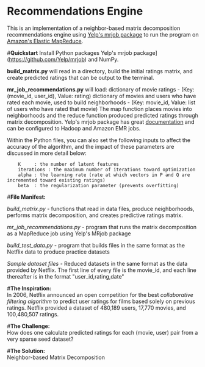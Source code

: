 <b>Recommendations Engine</b>
======================

This is an implementation of a neighbor-based matrix decomposition recommendations engine using [Yelp's mrjob package](https://github.com/Yelp/mrjob) to run the program on [Amazon's Elastic MapReduce](http://aws.amazon.com/elasticmapreduce/). 


#<b>Quickstart</b>
Install Python packages Yelp's mrjob package](https://github.com/Yelp/mrjob) and NumPy. 

<b>build_matrix.py</b> will read in a directory, build the initial ratings matrix, and create predicted ratings that can be output to the terminal. 

<b>mr_job_recommendations.py</b> will load:
dictionary of movie ratings - (Key: (movie_id, user_id), Value: rating)
dictionary of movies and users who have rated each movie, used to build neighborhoods - (Key: movie_id, Value: list of users who have rated that movie) 
The map function places movies into neighborhoods and the reduce function produced predicted ratings through matrix decomposition. Yelp's mrjob package has great [documentation](https://pythonhosted.org/mrjob/) and can be configured to Hadoop and Amazon EMR jobs. 

Within the Python files, you can also set the following inputs to affect the accuracy of the algorithm, and the impact of these parameters are discussed in more detail below: 

	    K     : the number of latent features
	    iterations : the maximum number of iterations toward optimization
	    alpha : the learning rate (rate at which vectors in P and Q are incremented toward existing ratings)
	    beta  : the regularization parameter (prevents overfitting) 



#<b>File Manifest:</b>

<em>build_matrix.py - </em> functions that read in data files, produce neighborhoods, performs matrix decomposition, and creates predictive ratings matrix. </br>

<em>mr_job_recommendations.py - </em> program that runs the matrix decomposition as a MapReduce job using Yelp's MRjob package</br>

<em>build_test_data.py - </em> program that builds files in the same format as the Netflix data to produce practice datasets</br> 

<em>Sample dataset files - </em> Reduced datasets in the same format as the data provided by Netflix. The first line of every file is the movie_id, and each line thereafter is in the format "user_id,rating,date" 



#<b>The Inspiration:</b></br> 
In 2006, Netflix announced an open competition for the best <em>collaborative filtering algorithm</em> to predict user ratings for films based solely on previous ratings. Netflix provided a dataset of 480,189 users, 17,770 movies, and 100,480,507 ratings. 

#<b>The Challenge: </b></br> 
How does one calculate predicted ratings for each (movie, user) pair from a very sparse seed dataset? 

#<b>The Solution: </b></br> 
Neighbor-based Matrix Decomposition











